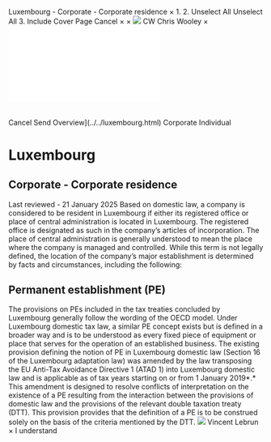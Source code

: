 Luxembourg - Corporate - Corporate residence
×
1.
2.
Unselect All
Unselect All
3.
Include Cover Page
Cancel
×
×
![](../../-/media/world-wide-tax-summaries/attachments/global---chris-wooley.ashx%3Frev=ac5e5f3223b34096b1afc2a6009c7320&revision=ac5e5f32-23b3-4096-b1af-c2a6009c7320&hash=859B7ADC84DC2CBEC9760E9E6EE7DE6D0A8BFCDF)
CW
Chris Wooley
×
![](corporate-residence.html)
######
Cancel
Send
Overview](../../luxembourg.html)
Corporate
Individual
# Luxembourg
## Corporate - Corporate residence
Last reviewed - 21 January 2025
Based on domestic law, a company is considered to be resident in Luxembourg if either its registered office or place of central administration is located in Luxembourg. The registered office is designated as such in the company’s articles of incorporation.
The place of central administration is generally understood to mean the place where the company is managed and controlled. While this term is not legally defined, the location of the company’s major establishment is determined by facts and circumstances, including the following:
## Permanent establishment (PE)
The provisions on PEs included in the tax treaties concluded by Luxembourg generally follow the wording of the OECD model.
Under Luxembourg domestic tax law, a similar PE concept exists but is defined in a broader way and is to be understood as every fixed piece of equipment or place that serves for the operation of an established business.
The existing provision defining the notion of PE in Luxembourg domestic law (Section 16 of the Luxembourg adaptation law) was amended by the law transposing the EU Anti-Tax Avoidance Directive 1 (ATAD 1) into Luxembourg domestic law and is applicable as of tax years starting on or from 1 January 2019*.*
This amendment is designed to resolve conflicts of interpretation on the existence of a PE resulting from the interaction between the provisions of domestic law and the provisions of the relevant double taxation treaty (DTT).
This provision provides that the definition of a PE is to be construed solely on the basis of the criteria mentioned by the DTT.
![](../../-/media/world-wide-tax-summaries/luxembourgvincent-lebrunluxembourg--vincent-lebrunjpg20231004143008249.ashx%3Frev=f848a3728ff0455cb465b82310d90583&revision=f848a372-8ff0-455c-b465-b82310d90583&hash=38E1784644A138D156D05033D4FBFF59804F45A1)
Vincent Lebrun
×
I understand